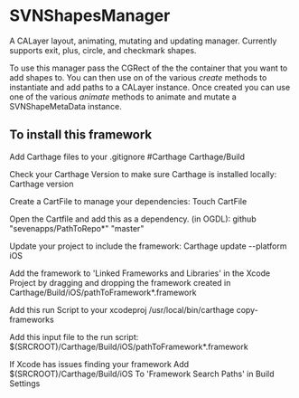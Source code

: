 # SVNShapesManager

 A CALayer layout, animating, mutating and updating manager.
 Currently supports exit, plus, circle, and checkmark shapes.

To use this manager pass the CGRect of the the container that you want to add shapes to.
You can then use on of the various *create* methods to instantiate and add paths to a CALayer instance.
Once created you can use one of the various *animate* methods to animate and mutate a SVNShapeMetaData instance.

## To install this framework

Add Carthage files to your .gitignore
    #Carthage
    Carthage/Build

Check your Carthage Version to make sure Carthage is installed locally:
    Carthage version

Create a CartFile to manage your dependencies:
    Touch CartFile

Open the Cartfile and add this as a dependency. (in OGDL):
    github "sevenapps/PathToRepo*" "master"

Update your project to include the framework:
    Carthage update --platform iOS

Add the framework to 'Linked Frameworks and Libraries' in the Xcode Project by dragging and dropping the framework created in
    Carthage/Build/iOS/pathToFramework*.framework

Add this run Script to your xcodeproj
    /usr/local/bin/carthage copy-frameworks

Add this input file to the run script:
    $(SRCROOT)/Carthage/Build/iOS/pathToFramework*.framework

If Xcode has issues finding your framework Add
    $(SRCROOT)/Carthage/Build/iOS
To 'Framework Search Paths' in Build Settings
